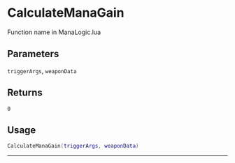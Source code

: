 # CalculateManaGain
Function name in ManaLogic.lua
## Parameters
`triggerArgs`, `weaponData`
## Returns
`0`
## Usage
```lua
CalculateManaGain(triggerArgs, weaponData)
```
---
